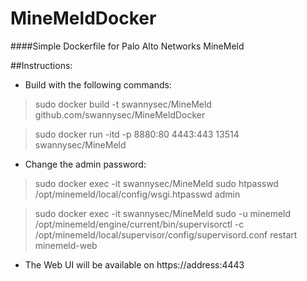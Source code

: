 # MineMeldDocker
####Simple Dockerfile for Palo Alto Networks MineMeld

##Instructions:
* Build with the following commands:

> sudo docker build -t swannysec/MineMeld github.com/swannysec/MineMeldDocker

> sudo docker run -itd -p 8880:80 4443:443 13514 swannysec/MineMeld

* Change the admin password:

> sudo docker exec -it swannysec/MineMeld sudo htpasswd /opt/minemeld/local/config/wsgi.htpasswd admin

> sudo docker exec -it swannysec/MineMeld sudo -u minemeld /opt/minemeld/engine/current/bin/supervisorctl -c /opt/minemeld/local/supervisor/config/supervisord.conf restart minemeld-web

* The Web UI will be available on https://address:4443

